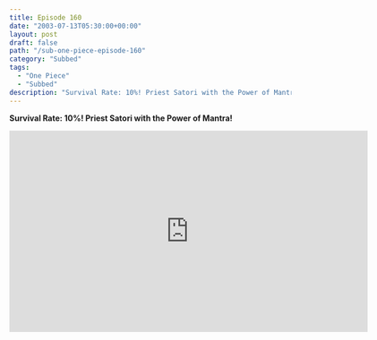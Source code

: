 ```yaml
---
title: Episode 160
date: "2003-07-13T05:30:00+00:00"
layout: post
draft: false
path: "/sub-one-piece-episode-160"
category: "Subbed"
tags:
  - "One Piece"
  - "Subbed"
description: "Survival Rate: 10%! Priest Satori with the Power of Mantra!"
---
```


**Survival Rate: 10%! Priest Satori with the Power of Mantra!**

<iframe width="640" height="360" src="https://www.rapidvideo.com/e/FXQEA9C4X1" frameborder="0" marginwidth=0 marginheight=0 scrolling=no allowfullscreen></iframe>

